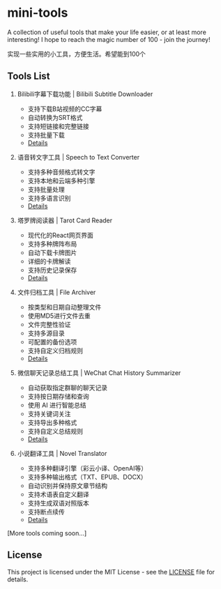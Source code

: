 # mini-tools
A collection of useful tools that make your life easier, or at least more interesting! I hope to reach the magic number of 100 - join the journey!

实现一些实用的小工具，方便生活。希望能到100个

## Tools List

1. Bilibili字幕下载功能 | Bilibili Subtitle Downloader
   - 支持下载B站视频的CC字幕
   - 自动转换为SRT格式
   - 支持短链接和完整链接
   - 支持批量下载
   - [Details](tools/sub_capturer/README.md)

2. 语音转文字工具 | Speech to Text Converter
   - 支持多种音频格式转文字
   - 支持本地和云端多种引擎
   - 支持批量处理
   - 支持多语言识别
   - [Details](tools/speech_to_text/README.md)

3. 塔罗牌阅读器 | Tarot Card Reader
   - 现代化的React网页界面
   - 支持多种牌阵布局
   - 自动下载卡牌图片
   - 详细的卡牌解读
   - 支持历史记录保存
   - [Details](tools/tarot_reader/README.md)

4. 文件归档工具 | File Archiver
   - 按类型和日期自动整理文件
   - 使用MD5进行文件去重
   - 文件完整性验证
   - 支持多源目录
   - 可配置的备份选项
   - 支持自定义归档规则
   - [Details](tools/file_archiver/README.md)

5. 微信聊天记录总结工具 | WeChat Chat History Summarizer
   - 自动获取指定群聊的聊天记录
   - 支持按日期存储和查询
   - 使用 AI 进行智能总结
   - 支持关键词关注
   - 支持导出多种格式
   - 支持自定义总结规则
   - [Details](tools/wechat_summarizer/README.md)

6. 小说翻译工具 | Novel Translator
   - 支持多种翻译引擎（彩云小译、OpenAI等）
   - 支持多种输出格式（TXT、EPUB、DOCX）
   - 自动识别并保持原文章节结构
   - 支持术语表自定义翻译
   - 支持生成双语对照版本
   - 支持断点续传
   - [Details](tools/novel_translator/README.md)

[More tools coming soon...]

## License

This project is licensed under the MIT License - see the [LICENSE](LICENSE) file for details.
